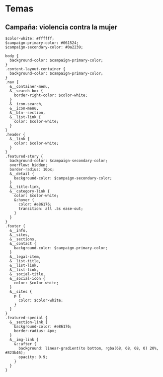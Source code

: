 # Temas

## Campaña: violencia contra la mujer

    $color-white: #ffffff;
    $campaign-primary-color: #061524;
    $campaign-secondary-color: #0a2239;

    body {
      background-color: $campaign-primary-color;
    }
    .content-layout-container {
      background-color: $campaign-primary-color;
    }
    .nav {
      &__container-menu,
      &__search-box {
        border-right-color: $color-white;
      }
      &__icon-search,
      &__icon-menu,
      &__btn--section,
      &__list-link {
        color: $color-white;
      }
    }
    .header {
      &__link {
        color: $color-white;
      }
    }
    .featured-story {
      background-color: $campaign-secondary-color;
      overflow: hidden;
      border-radius: 10px;
      &__detail {
        background-color: $campaign-secondary-color;
      }
      &__title-link,
      &__category-link {
        color: $color-white;
        &:hover {
          color: #e86176;
          transition: all .5s ease-out;
        }
      }
    }
    .footer {
      &__info,
      &__sites,
      &__sections,
      &__contact {
        background-color: $campaign-primary-color;
      }
      &__legal-item,
      &__list-title,
      &__list-link,
      &__list-link,
      &__social-title,
      &__social-icon {
        color: $color-white;
      }
      &__sites {
        p {
          color: $color-white;
        }
      }
    }
    .featured-special {
      &__section-link {
        background-color: #e86176;
        border-radius: 4px;
      }
      &__img-link {
        &::after {
          background: linear-gradient(to bottom, rgba(68, 68, 68, 0) 20%, #823b46);
          opacity: 0.9;
        }
      }
    }
